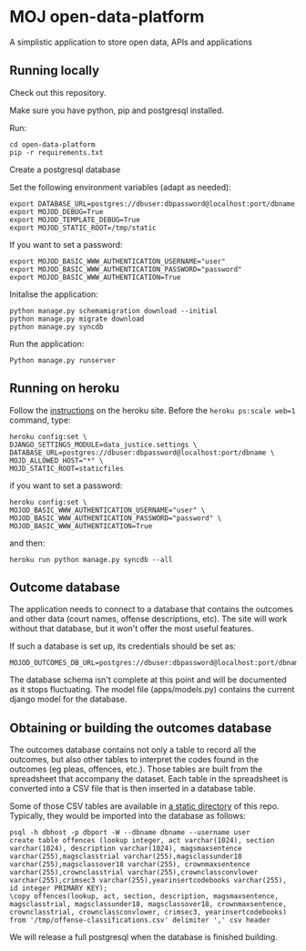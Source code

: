 MOJ open-data-platform
======================

A simplistic application to store open data, APIs and applications


Running locally
---------------

Check out this repository.

Make sure you have python, pip and postgresql installed.

Run:

    cd open-data-platform
    pip -r requirements.txt

Create a postgresql database

Set the following environment variables (adapt as needed):

    export DATABASE_URL=postgres://dbuser:dbpassword@localhost:port/dbname
    export MOJOD_DEBUG=True
    export MOJOD_TEMPLATE_DEBUG=True
    export MOJOD_STATIC_ROOT=/tmp/static

If you want to set a password:

    export MOJOD_BASIC_WWW_AUTHENTICATION_USERNAME="user"
    export MOJOD_BASIC_WWW_AUTHENTICATION_PASSWORD="password"
    export MOJOD_BASIC_WWW_AUTHENTICATION=True

Initalise the application:

    python manage.py schemamigration download --initial
    python manage.py migrate download
    python manage.py syncdb

Run the application:

    Python manage.py runserver


Running on heroku
-----------------

Follow the [instructions](https://devcenter.heroku.com/articles/getting-started-with-django) on the heroku site. Before the `heroku ps:scale web=1` command, type:

    heroku config:set \
    DJANGO_SETTINGS_MODULE=data_justice.settings \
    DATABASE_URL=postgres://dbuser:dbpassword@localhost:port/dbname \
    MOJD_ALLOWED_HOST="*" \
    MOJD_STATIC_ROOT=staticfiles

if you want to set a password:

    heroku config:set \
    MOJOD_BASIC_WWW_AUTHENTICATION_USERNAME="user" \
    MOJOD_BASIC_WWW_AUTHENTICATION_PASSWORD="password" \
    MOJOD_BASIC_WWW_AUTHENTICATION=True

and then:

    heroku run python manage.py syncdb --all

Outcome database
----------------

The application needs to connect to a database that contains the outcomes and other data (court names, offense descriptions, etc). The site will work without that database, but it won't offer the most useful features.

If such a database is set up, its credentials should be set as:

    MOJOD_OUTCOMES_DB_URL=postgres://dbuser:dbpassword@localhost:port/dbname


The database schema isn't complete at this point and will be documented as it stops fluctuating. The model file (apps/models.py) contains the current django model for the database.

Obtaining or building the outcomes database
-------------------------------------------

The outcomes database contains not only a table to record all the outcomes, but also other tables to interpret the codes found in the outcomes (eg pleas, offences, etc.). Those tables are built from the spreadsheet that accompany the dataset. Each table in the spreadsheet is converted into a CSV file that is then inserted in a database table.

Some of those CSV tables are available in [a static directory](tree/master/home/static) of this repo. Typically, they would be imported into the database as follows:

    psql -h dbhost -p dbport -W --dbname dbname --username user
    create table offences (lookup integer, act varchar(1024), section varchar(1024), description varchar(1024), magsmaxsentence varchar(255),magsclasstrial varchar(255),magsclassunder18 varchar(255),magsclassover18 varchar(255), crownmaxsentence varchar(255),crownclasstrial varchar(255),crownclassconvlower varchar(255),crimsec3 varchar(255),yearinsertcodebooks varchar(255), id integer PRIMARY KEY);
    \copy offences(lookup, act, section, description, magsmaxsentence, magsclasstrial, magsclassunder18, magsclassover18, crownmaxsentence, crownclasstrial, crownclassconvlower, crimsec3, yearinsertcodebooks) from '/tmp/offense-classifications.csv' delimiter ',' csv header

We will release a full postgresql when the database is finished building.


